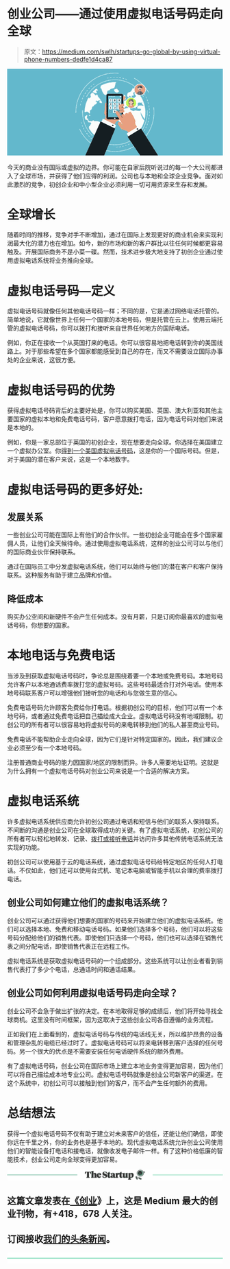 # 创业公司——通过使用虚拟电话号码走向全球

> 原文：<https://medium.com/swlh/startups-go-global-by-using-virtual-phone-numbers-dedfe1d4ca87>

![](img/62bd5970fcccf26df1048ff60cc626d3.png)

今天的商业没有国际或虚拟的边界。你可能在自家后院听说过的每一个大公司都进入了全球市场，并获得了他们应得的利润。公司也与本地和全球企业竞争。面对如此激烈的竞争，初创企业和中小型企业必须利用一切可用资源来生存和发展。

# 全球增长

随着时间的推移，竞争对手不断增加，通过在国际上发现更好的商业机会来实现利润最大化的潜力也在增加。如今，新的市场和新的客户群比以往任何时候都更容易触及。开展国际商务不是小菜一碟。然而，技术进步极大地支持了初创企业通过使用虚拟电话系统将业务推向全球。

# 虚拟电话号码—定义

虚拟电话号码就像任何其他电话号码一样；不同的是，它是通过网络电话托管的。简单地说，它就像世界上任何一个国家的本地号码，但是托管在云上。使用云端托管的虚拟电话号码，你可以拨打和接听来自世界任何地方的国际电话。

例如，你正在接收一个从英国打来的电话。你可以很容易地把电话转到你的美国线路上。对于那些希望在多个国家都能感受到自己的存在，而又不需要设立国际办事处的企业来说，这很方便。

# 虚拟电话号码的优势

获得虚拟电话号码背后的主要好处是，你可以购买美国、英国、澳大利亚和其他主要国家的虚拟本地和免费电话号码，客户愿意拨打电话，因为电话号码对他们来说是本地的。

例如，你是一家总部位于英国的初创企业，现在想要走向全球。你选择在美国建立一个虚拟办公室。你[得到一个美国虚拟电话号码](https://www.salesmate.io/usa-virtual-phone-number/)，这是你的一个国际号码。但是，对于美国的潜在客户来说，这是一个本地数字。

# 虚拟电话号码的更多好处:

## 发展关系

一些创业公司可能在国际上有他们的合作伙伴。一些初创企业可能会在多个国家雇佣人员，让他们全天候待命。通过使用虚拟电话系统，这样的创业公司可以与他们的国际商业伙伴保持联系。

通过在国际员工中分发虚拟电话系统，他们可以始终与他们的潜在客户和客户保持联系。这种服务有助于建立品牌和价值。

## 降低成本

购买办公空间和新硬件不会产生任何成本。没有月薪，只是订阅你最喜欢的虚拟电话号码，你想要的国家。

# 本地电话与免费电话

当涉及到获取虚拟电话号码时，争论总是围绕着要一个本地或免费号码。本地号码允许客户以本地通话费率拨打您的虚拟号码。这些号码最适合打对外电话。使用本地号码联系客户可以增强他们接听您的电话和与您做生意的信心。

免费电话号码允许顾客免费给你打电话。根据初创公司的目标，他们可以有一个本地号码，或者通过免费电话把自己描绘成大企业。虚拟电话号码没有地域限制。初创公司的所有者可以很容易地将虚拟号码的来电转移到他们的私人甚至商业号码。

免费电话不能帮助企业走向全球，因为它们是针对特定国家的。因此，我们建议企业必须至少有一个本地号码。

注册普通商业号码的能力因国家/地区的限制而异。许多人需要地址证明。这就是为什么拥有一个虚拟电话号码对创业公司来说是一个合适的解决方案。

# 虚拟电话系统

许多虚拟电话系统供应商允许初创公司通过电话和短信与他们的联系人保持联系。不间断的沟通是创业公司在全球取得成功的关键。有了虚拟电话系统，初创公司的所有者可以轻松地转发、记录、[拨打或接听电话](https://www.salesmate.io/blog/make-and-receive-calls-without-leaving-your-crm/)并访问许多其他传统电话系统无法实现的功能。

初创公司可以使用基于云的电话系统，通过虚拟电话号码给特定地区的任何人打电话。不仅如此，他们还可以使用台式机、笔记本电脑或智能手机以合理的费率拨打电话。

## 创业公司如何建立他们的虚拟电话系统？

创业公司可以通过获得他们想要的国家的号码来开始建立他们的虚拟电话系统。他们可以选择本地、免费和移动电话号码。如果他们选择多个号码，他们可以将这些号码分配给他们的销售代表。即使他们只选择一个号码，他们也可以选择在销售代表之间分配电话，即使销售代表正在远程工作。

虚拟电话系统是获取虚拟电话号码的一个组成部分。这些系统可以让创业者看到销售代表打了多少个电话，总通话时间和通话结果。

## 创业公司如何利用虚拟电话号码走向全球？

创业公司不会急于做出扩张的决定。在本地取得足够的成绩后，他们将开始寻找全球商机。这里没有时间框架，因为这取决于这些创业公司各自遵循的业务流程。

正如我们在上面看到的，虚拟电话号码与传统的电话线无关，所以维护昂贵的设备和管理杂乱的电缆已经过时了。虚拟电话号码可以将来电转移到客户选择的任何号码。另一个很大的优点是不需要安装任何电话硬件系统的额外费用。

有了虚拟电话号码，创业公司在国际市场上建立本地业务变得更加容易，因为他们可以将自己描绘成本地专业公司。虚拟电话号码就像是创业公司新客户的渠道。在这个系统中，初创公司可以接触到他们的客户，而不会产生任何额外的费用。

# 总结想法

获得一个虚拟电话号码不仅有助于建立对未来客户的信任，还能让他们确信，即使你远在千里之外，你的业务也是基于本地的。现代虚拟电话系统允许创业公司使用他们的智能设备打电话和接电话，就像收发电子邮件一样。有了这种价格低廉的智能技术，创业公司走向全球变得更加容易。

[![](img/308a8d84fb9b2fab43d66c117fcc4bb4.png)](https://medium.com/swlh)

## 这篇文章发表在[《创业](https://medium.com/swlh)》上，这是 Medium 最大的创业刊物，有+418，678 人关注。

## 订阅接收[我们的头条新闻](http://growthsupply.com/the-startup-newsletter/)。

[![](img/b0164736ea17a63403e660de5dedf91a.png)](https://medium.com/swlh)